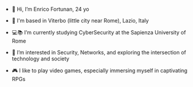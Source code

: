 - 👋 Hi, I’m Enrico Fortunan, 24 yo
- 📌 I'm based in Viterbo (little city near Rome), Lazio, Italy
- 💻📚 I’m currently studying CyberSecurity at the Sapienza University of Rome

- 👀 I’m interested in Security, Networks, and exploring the intersection of technology and society
- 🎮 I like to play video games, especially immersing myself in captivating RPGs
  
<!---
EnriFort/EnriFort is a ✨ special ✨ repository because its `README.md` (this file) appears on your GitHub profile.
You can click the Preview link to take a look at your changes.
- 👀 I’m interested in ...
- 🌱 I’m currently learning ...
- 💞️ I’m looking to collaborate on ...
- 📫 How to reach me ...
--->


